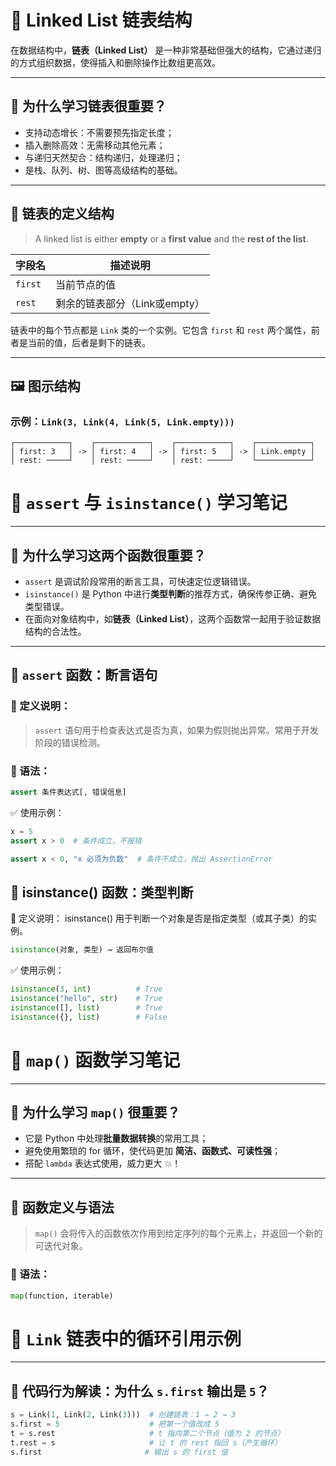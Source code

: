 # 🧷 Linked List 链表结构

在数据结构中，**链表（Linked List）** 是一种非常基础但强大的结构，它通过递归的方式组织数据，使得插入和删除操作比数组更高效。

---

## 🧠 为什么学习链表很重要？

- 支持动态增长：不需要预先指定长度；
- 插入删除高效：无需移动其他元素；
- 与递归天然契合：结构递归，处理递归；
- 是栈、队列、树、图等高级结构的基础。

---

## 🧱 链表的定义结构

> A linked list is either **empty** or a **first value** and the **rest of the list**.

| 字段名     | 描述说明                     |
|------------|------------------------------|
| `first`    | 当前节点的值                 |
| `rest`     | 剩余的链表部分（Link或empty）|

链表中的每个节点都是 `Link` 类的一个实例。它包含 `first` 和 `rest` 两个属性，前者是当前的值，后者是剩下的链表。

---

## 🖼️ 图示结构

### 示例：`Link(3, Link(4, Link(5, Link.empty)))`

```text
┌────────────┐    ┌────────────┐    ┌────────────┐    ┌────────────┐
│ first: 3   │ -> │ first: 4   │ -> │ first: 5   │ -> │ Link.empty │
│ rest: ─────┘    │ rest: ─────┘    │ rest: ─────┘    └────────────┘
```

# 🧠 `assert` 与 `isinstance()` 学习笔记

---

## 🔎 为什么学习这两个函数很重要？

- `assert` 是调试阶段常用的断言工具，可快速定位逻辑错误。
- `isinstance()` 是 Python 中进行**类型判断**的推荐方式，确保传参正确、避免类型错误。
- 在面向对象结构中，如**链表（Linked List）**，这两个函数常一起用于验证数据结构的合法性。

---

## 🧪 `assert` 函数：断言语句

### 📌 定义说明：

> `assert` 语句用于检查表达式是否为真，如果为假则抛出异常。常用于开发阶段的错误检测。

### 🧠 语法：

```python
assert 条件表达式[, 错误信息]
```

✅ 使用示例：
```python
x = 5
assert x > 0  # 条件成立，不报错

assert x < 0, "x 必须为负数"  # 条件不成立，抛出 AssertionError
```

## 🧬 isinstance() 函数：类型判断
📌 定义说明：
isinstance() 用于判断一个对象是否是指定类型（或其子类）的实例。
```python
isinstance(对象, 类型) → 返回布尔值
```
✅ 使用示例：
```python
isinstance(3, int)          # True
isinstance("hello", str)    # True
isinstance([], list)        # True
isinstance({}, list)        # False
```

# 🧠 `map()` 函数学习笔记

---

## 🤔 为什么学习 `map()` 很重要？

- 它是 Python 中处理**批量数据转换**的常用工具；
- 避免使用繁琐的 for 循环，使代码更加 **简洁、函数式、可读性强**；
- 搭配 `lambda` 表达式使用，威力更大 💥！

---

## 🧬 函数定义与语法

> `map()` 会将传入的函数依次作用到给定序列的每个元素上，并返回一个新的可迭代对象。

### 📌 语法：

```python
map(function, iterable)
```


# 🧠 `Link` 链表中的循环引用示例

---

## 🤔 代码行为解读：为什么 `s.first` 输出是 `5`？

```python
s = Link(1, Link(2, Link(3)))  # 创建链表：1 → 2 → 3
s.first = 5                    # 把第一个值改成 5
t = s.rest                     # t 指向第二个节点（值为 2 的节点）
t.rest = s                     # 让 t 的 rest 指回 s（产生循环）
s.first                       # 输出 s 的 first 值
```
